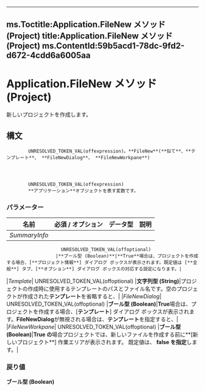 

---
ms.Toctitle:Application.FileNew メソッド (Project)
title:Application.FileNew メソッド (Project)
ms.ContentId:59b5acd1-78dc-9fd2-d672-4cdd6a6005aa
---
# Application.FileNew メソッド (Project)




新しいプロジェクトを作成します。

## 構文

            UNRESOLVED_TOKEN_VAL(offexpression)。**FileNew**(**似て**、**テンプレート**、 **FileNewDialog**、 **FileNewWorkpane**)




            UNRESOLVED_TOKEN_VAL(offexpression)
            **アプリケーション**オブジェクトを表す変数です。

### パラメーター

|**名前**|**必須 / オプション**|**データ型**|**説明**|
|---|---|---|---|
|*SummaryInfo*|
                        UNRESOLVED_TOKEN_VAL(offoptional)
                      |**ブール型 (Boolean)**|**True**場合は、プロジェクトを作成する場合、[**プロジェクト情報**] ダイアログ ボックスが表示されます。既定値は [**全般**] タブ、[**オプション**] ダイアログ ボックスの対応する設定になります。|
|*Template*|
                        UNRESOLVED_TOKEN_VAL(offoptional)
                      |**文字列型 (String)**|プロジェクトの作成時に使用するテンプレートのパスとファイル名です。空のプロジェクトが作成された**テンプレート**を省略すると、|
|*FileNewDialog*|
                        UNRESOLVED_TOKEN_VAL(offoptional)
                      |**ブール型 (Boolean)**|**True**場合は、プロジェクトを作成する場合、[**テンプレート**] ダイアログ ボックスが表示されます。**FileNewDialog**が無視される場合は、**テンプレート**を指定すると、|
|*FileNewWorkpane*|
                        UNRESOLVED_TOKEN_VAL(offoptional)
                      |**ブール型 (Boolean)**|**True の**場合プロジェクトでは、新しいファイルを作成する前に**[新しいプロジェクト**] 作業エリアが表示されます。 既定値は、 **false を指定**します。|



### 戻り値
**ブール型 (Boolean)**






